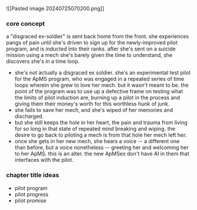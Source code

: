 ![[Pasted image 20240725070200.png]]
### core concept
a "disgraced ex-soldier" is sent back home from the front. she experiences pangs of pain until she's driven to sign up for the newly-improved pilot program, and is inducted into their ranks. after she's sent on a suicide mission using a mech she's barely given the time to understand, she discovers she's in a time loop.

- she's not actually a disgraced ex soldier. she's an experimental test pilot for the ApMS program, who was engaged in a repeated series of time loops wherein she grew to love her mech. but it wasn't meant to be. the point of the program was to use up a defective frame on testing what the limits of pilot induction are, burning up a pilot in the process and giving them their money's worth for this worthless hunk of junk.
- she fails to save her mech, and she's wiped of her memories and discharged.
- but she still keeps the hole in her heart, the pain and trauma from living for so long in that state of repeated mind breaking and wiping. the desire to go back to piloting a mech is from that hole her mech left her.
- once she gets in her new mech, she hears a voice -- a different one than before, but a voice nonetheless -- greeting her and welcoming her to her ApMS. this is an alter. the new ApMSes don't have AI in them that interfaces with the pilot.

### chapter title ideas
- pilot program
- pilot progress
- pilot promise

